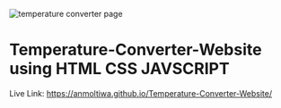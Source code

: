 ![temperature converter page](https://github.com/Anmoltiwa/Temperature-Converter-Website/assets/114075097/bd8dcb5e-614e-4abf-8526-6f85fe97b954)

# Temperature-Converter-Website using HTML CSS JAVSCRIPT
Live Link: https://anmoltiwa.github.io/Temperature-Converter-Website/
